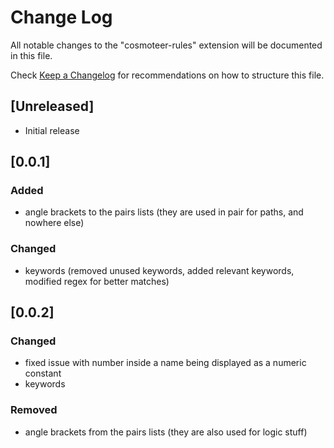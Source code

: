 # Change Log

All notable changes to the "cosmoteer-rules" extension will be documented in this file.

Check [Keep a Changelog](http://keepachangelog.com/) for recommendations on how to structure this file.

## [Unreleased]

- Initial release

## [0.0.1]

### Added

- angle brackets to the pairs lists (they are used in pair for paths, and nowhere else)

### Changed

- keywords (removed unused keywords, added relevant keywords, modified regex for better matches)

## [0.0.2]

### Changed

- fixed issue with number inside a name being displayed as a numeric constant
- keywords

### Removed

- angle brackets from the pairs lists (they are also used for logic stuff)
